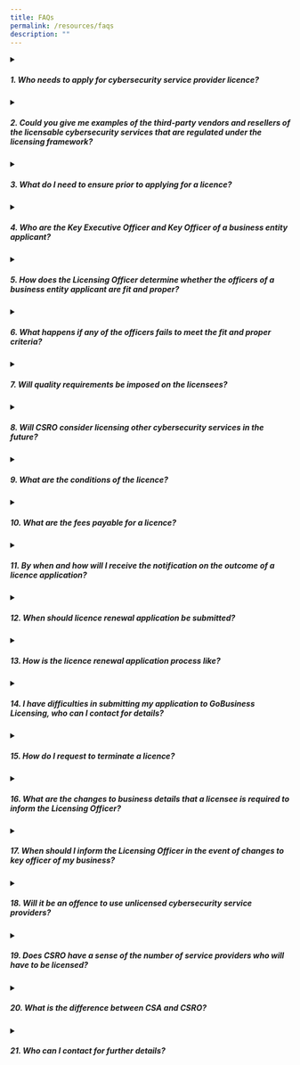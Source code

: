 ```yaml
---
title: FAQs
permalink: /resources/faqs
description: ""
---
```

<details>
<summary><h5>1. Who needs to apply for cybersecurity service provider licence?</h5></summary>
	
All providers of managed security operations centre (“SOC”) monitoring services and penetration testing services to the Singapore market will need to apply for a cybersecurity service provider’s licence, regardless of whether they are companies or individuals (i.e. freelancers or sole proprietorships owned and controlled by individuals) or third-party cybersecurity service providers (“CSPs”) that provide these services in support of other CSPs. However, a company that provides licensable services solely for its related company(s) e.g., in-house service provider, does not require a licence. Related company has the same meaning given to it by section 6 of the Companies Act (Cap.50). Resellers or overseas CSPs including the affiliates of a licensee who provide licensable cybersecurity services to the Singapore market would need to be licensed.
</details>
<details>
<summary><h5>2. Could you give me examples of the third-party vendors and resellers of the licensable cybersecurity services that are regulated under the licensing framework?</h5></summary>
	
Third-party vendors and resellers who are required to be licensed refer to those who are in the business of providing licensable cybersecurity services to consumers on behalf of another service provider (anywhere in the distribution chain) of the licensable cybersecurity services.
</details>
<details>
<summary><h5>3. What do I need to ensure prior to applying for a licence?</h5></summary>
	
Business entities are required to ensure that officer of the business entity is fit and proper when applying for a licence. Officer of a business entity refers to any Director or Chief Executive Officer or partner of a business entity or any other person who is responsible for the management of the business entity. Individuals who are applying for the licence should also be a fit and proper person to hold the licence. Failing which, the licence application may be rejected.
</details>
<details>
<summary><h5>4. Who are the Key Executive Officer and Key Officer of a business entity applicant?</h5></summary>
	
Key Executive Officer refers to the person who is responsible for the proper administration and overall management of the business entity and supervision of its employees. 
<br>Key Officer refers to any director, partner, or other person who is listed in the business entity's ACRA Business Profile, with the exception of the company secretary.
</details>
<details>
<summary><h5>5. How does the Licensing Officer determine whether the officers of a business entity applicant are fit and proper?</h5></summary>
	
The Licensing Officer shall consider all relevant facts and matters when determining if officers of the business entity applicant are fit and proper, including whether the key executive officer and key officers:
<ol><font size="3.5">a)	Has been convicted in Singapore or elsewhere of any offence involving fraud, dishonesty or moral turpitude;</font></ol>
<ol><font size="3.5">b)	Has had a judgment entered against him/her in civil proceedings that involves a finding of fraud, dishonesty or breach of fiduciary duty on his/her part;</font></ol>
<ol><font size="3.5">c)	Is or was suffering from a mental disorder;</font></ol>
<ol><font size="3.5">d)	Is an undischarged bankrupt or has entered into a composition with his/her creditors; or</font></ol>
<ol><font size="3.5">e)	Has had a licence revoked by the Licensing Officer previously.</font></ol>
</details>
<details>
<summary><h5>6. What happens if any of the officers fails to meet the fit and proper criteria?</h5></summary>
	
Business entity applicants with officer(s) failing to meet the fit and proper criteria may be refused a licence by the Licensing Officer. CSRO would like to highlight that every licence application is considered carefully on a case-by-case basis. For instance, officers of business entity licence applicant who have past criminal conviction will not automatically be deemed as being not fit and proper. Factors such as the seriousness and nature of the offence, the time that has elapsed since the conviction, and the responsibility of the officer will be taken into consideration by the Licensing Officer when assessing the licence application.
</details>
<details>
<summary><h5>7. Will quality requirements be imposed on the licensees?</h5></summary>
	
The licensing framework aims to raise quality of the standards of the cybersecurity service providers over time. In view of the need to strike a good balance between industry development and cybersecurity needs, quality requirements will not be imposed on the licensees at the outset. <br>Instead, to complement the light touch licensing framework, CSRO will continue to work with the industry and professional association partners to establish voluntary accreditation regimes for cybersecurity professionals, to improve the standing of cybersecurity professionals.
</details>
<details>
<summary><h5>8. Will CSRO consider licensing other cybersecurity services in the future? </h5></summary>
	
CSRO will continue to monitor international and industry trends and engage the industry where necessary, to assess if any new types of cybersecurity services should be included in the licensing framework, such as those that are of a higher risk to consumers.
</details>
<details>
<summary><h5>9. What are the conditions of the licence?</h5></summary>

CSRO intends to keep the licensing requirements simple to minimise operational costs on licensees. The requirements that licensees must comply with, as stipulated in the Cybersecurity Act, include:
<ol><font size="3.5">a)	Ensure that key executive officers of business entity licensees, who are responsible for the management of the businesses, are fit and proper persons as defined in section 26(8) of the Cybersecurity Act.  For example, the individual has not been convicted of any offence involving fraud, dishonesty, or moral turpitude;</font></ol>
<ol><font size="3.5">b)	Keep for at least 3 years, records on the cybersecurity services that they have provided. This includes but not limited to details of the person engaging the licensee for the service, name of the person providing the service on behalf of the licensee, date on which the service is provided and details of the type of service provided, etc.;</font></ol>
<ol><font size="3.5">c)	Ensure that any information obtained in the course of providing their cybersecurity services is not disclosed or used by any other person other than for the purpose of providing the cybersecurity services; and</font></ol>
<ol><font size="3.5">d)	Ensure that their employees do not give any false representation to their clients regarding the employees’ level of training, skill, or qualification.</font></ol>
</details>
<details>
<summary><h5>10. What are the fees payable for a licence?</h5></summary>
	
A licence is valid for a period of 2 years and the licence fees for individuals and business entities are $500 and $1000 respectively.
<br>Note: Due to the COVID-19 pandemic which has negatively impacted many businesses, a 50% wavier of the first cycle of licence fees will be granted for all applications lodged within the first 12 months from the commencement of licensing.
</details>
<details>
<summary><h5>11. By when and how will I receive the notification on the outcome of a licence application?</h5></summary>
	
Each licence application takes up to 6 weeks to process. Applicant will receive an email notification on the outcome. If the application is approved, applicant will be required to make ePayment of licence fee via the Go Business Licence portal.
</details>
<details>
<summary><h5>12. When should licence renewal application be submitted?</h5></summary>
	
An application for renewal of a licence must be made no later than 2 months before expiry. Licensee who fails to submit their licence renewal application 2 months prior to the expiry may be required to apply for a new licence. This may result in a possible lapse in the licensure period where the business entity will be required to suspend its operations, until the outcome of its licence application is determined.
</details>
<details>
<summary><h5>13. How is the licence renewal application process like?</h5></summary>
	
When a licence is due for renewal, GoBusiness Licensing will send a Renewal Request Notification via email to the licensee. Upon timely submission of the licence renewal application, CSRO will proceed to review the application and applicant will be notified of the outcome via the system. If the application is approved, licensee will be required to make ePayment via GoBusiness Licensing.
</details>
<details>
<summary><h5>14. I have difficulties in submitting my application to GoBusiness Licensing, who can I contact for details?</h5></summary>
	
If you are facing any technical difficulties or require any assistance on how to submit the application, you may contact GoBusiness Licensing Helpdesk at Tel: 63363373.
</details>
<details>
<summary><h5>15. How do I request to terminate a licence?</h5></summary>
	
Licensees who wish to terminate their licence before expiry should submit an application via GoBusiness Licensing within 14 calendar days before ceasing the business of providing the licensable cybersecurity service.
</details>
<details>
<summary><h5>16. What are the changes to business details that a licensee is required to inform the Licensing Officer?</h5></summary>
	
Licensee is required to update changes to their business details through GoBusiness Licensing for the following material changes.
<ol><font size="3.5">a)	Changes to Key Executive Officers<br>b)	Additional of Key Officers; and<br>c)	Removal of Key Officers.</font></ol>

Other than the above, any other changes that are not material change will automatically be approved by the system. These include changes to Name, Passport Number, Company Name, Company UEN, address, telephone number, email address, gender, designation, certifications of existing applicant and key officers.
<br>Supporting documentation will be required to be uploaded to the system during the update. 
</details>
<details>
<summary><h5>17. When should I inform the Licensing Officer in the event of changes to key officer of my business?</h5></summary>
	
The licensee shall notify the Licensing Officer within 14 days after the appointment of any new key officer. Licensees are also required to notify the licensing officer of any change or inaccuracy in the information and particulars that the licensee and/or its key officers have submitted to the licensing officer in relation to its licence within 14 days. Licensees are reminded to ensure that any new key officer who is appointed must be fit and proper as defined in section 26(8) of the Act, failing which may result in punitive measures being imposed on the licensee, including revocation or suspension of licence.
</details>
<details>
<summary><h5>18. Will it be an offence to use unlicensed cybersecurity service providers?</h5></summary>
	
It will not be an offence under the Cybersecurity Act to use unlicensed cybersecurity service providers. However, consumers should be wary of the safety and security risks that unlicensed service providers may pose, given the service providers’ extensive access into their clients’ computer systems when providing their services. Any misuse of such confidential information by the unlicensed service providers may result in severe damages to the consumers.
<br>Consumers are therefore encouraged to only procure licensable cybersecurity services from licensed cybersecurity service providers, and to inform CSRO of any service providers providing licensable cybersecurity services without a licence. Person who engages in the business of providing any licensable cybersecurity services to other person without a licence shall be guilty of an offence under Section 24 of the Cybersecurity Act and shall be liable on conviction to a fine not exceeding $50,000 or to imprisonment for a term not exceeding 2 years or to both. Under Section 31 of the Cybersecurity Act, unlicensed cybersecurity service providers are also not entitled to bring any proceeding in any court to recover any commission, fee, gain, or reward for the service provided.
</details>
<details>
<summary><h5>19. Does CSRO have a sense of the number of service providers who will have to be licensed?</h5></summary>
	
Driven by the increasing demand for cybersecurity solutions, the cybersecurity services industry has been evolving rapidly with new and innovative services, products, and business models. CSRO estimates about more than 200 licence applications to be submitted from the industry in relation to the two licensable cybersecurity services.
</details>
<details>
<summary><h5>20. What is the difference between CSA and CSRO?</h5></summary>
	
The Cybersecurity Agency of Singapore (CSA) is the agency set up to keep Singapore’s cyberspace safe and secure through the administering of the Cybersecurity Act. To administer the licensing framework, CSA has set up a Cybersecurity Services Regulation Office (CSRO) which will act as the point of interface for all licensing related matters. These include enforcing the licensing framework; responding to the industry’s queries and feedback; as well as sharing of resources on cybersecurity services with consumers such as the list of licensees and buyer’s guides.
</details>
<details>
<summary><h5>21. Who can I contact for further details?</h5></summary>
	
For further assistance, please contact us at:

Cybersecurity Services Regulation Office<br>
100 Victoria Street<br>National Library Building #10-01 <br>Singapore 188064

Email: <a href="mailto:contact@csro.gov.sg">contact@csro.gov.sg</a>
</details>